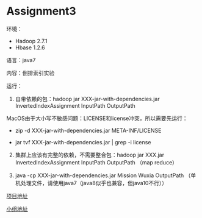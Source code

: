 # Assignment3

环境：
- Hadoop 2.7.1
- Hbase 1.2.6

语言：java7

内容：倒排索引实验

运行：

1. 自带依赖的包：hadoop jar XXX-jar-with-dependencies.jar InvertedIndexAssignment InputPath OutputPath

MacOS由于大小写不敏感问题：LICENSE和license冲突，所以需要先运行：

- zip -d XXX-jar-with-dependencies.jar META-INF/LICENSE

- jar tvf XXX-jar-with-dependencies.jar | grep -i license

2. 集群上应该有完整的依赖，不需要整合包：hadoop jar XXX.jar InvertedIndexAssignment InputPath OutputPath （map reduce）

1. java -cp XXX-jar-with-dependencies.jar Mission Wuxia OutputPath （单机处理文件，请使用java7（java8似乎也兼容，但java10不行））

[项目地址](https://github.com/NJUA422Hadoop/Assignment3)

[小组地址](https://github.com/NJUA422Hadoop)
